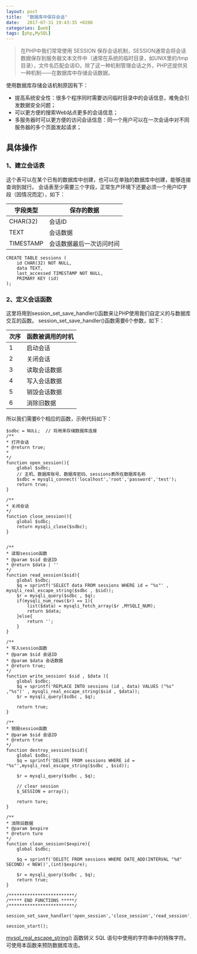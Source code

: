 ```yaml
---
layout: post
title:  "数据库中保存会话"
date:   2017-07-31 19:43:35 +0200
categories: [web]
tags: [php,MySQL]
---
```


> 在PHP中我们常常使用 SESSION 保存会话机制，SESSION通常会将会话数据保存到服务器文本文件中（通常在系统的临时目录，如UNIX里的/tmp目录），文件名匹配会话ID。除了这一种机制管理会话之外，PHP还提供另一种机制——在数据库中存储会话数据。

使用数据库存储会话机制原因有下：

- 提高系统安全性：很多个程序同时需要访问临时目录中的会话信息，难免会引发数据安全问题；
- 可以更方便的搜索Web站点更多的会话信息；
- 多服务器时可以更方便的访问会话信息：同一个用户可以在一次会话中对不同服务器的多个页面发起请求；

## 具体操作
### 1、建立会话表
这个表可以在某个已有的数据库中创建，也可以在单独的数据库中创建，能够连接查询到就行。
会话表至少需要三个字段，正常生产环境下还要必须一个用户ID字段（因情况而定），如下：

字段类型 | 保存的数据
---|---
CHAR(32) | 会话ID
TEXT | 会话数据
TIMESTAMP | 会话数据最后一次访问时间

```
CREATE TABLE sessions (
    id CHAR(32) NOT NULL,
    data TEXT,
    last_accessed TIMESTAMP NOT NULL,
    PRIMARY KEY (id)
);
```
### 2、定义会话函数
这里将用到session_set_save_handler()函数来让PHP使用我们自定义的与数据库交互的函数。
session_set_save_handler()函数需要6个参数，如下：

次序 | 函数被调用的时机
---|---
1 | 启动会话
2 | 关闭会话
3 | 读取会话数据
4 | 写入会话数据
5 | 销毁会话数据
6 | 消除旧数据
所以我们需要6个相应的函数，示例代码如下：


```
$sdbc = NULL;  // 将用来存储数据库连接
/**
* 打开会话
* @return true;
*
*/
function open_session(){
    global $sdbc;
    // 主机、数据库账号、数据库密码、sessions表所在数据库名称
    $sdbc = mysqli_connect('localhost','root','password','test');
    return true;
}

/**
* 关闭会话
*/
function close_session(){
    global $sdbc;
    return mysqli_close($sdbc);
}


/**
* 读取session函数
* @param $sid 会话ID
* @return $data | ''
*/
function read_session($sid){
    global $sdbc;
    $q = sprintf('SELECT data FROM sessions WHERE id = "%s"' , mysqli_real_escape_string($sdbc , $sid));
    $r = mysqli_query($sdbc , $q);
    if(mysqli_num_rows($r) == 1){
        list($data) = mysqli_fetch_array($r ,MYSQLI_NUM);
        return $data;
    }else{
        return '';
    }
}

/**
* 写入session函数
* @param $sid 会话ID
* @param $data 会话数据
* @return true;
*/
function write_session( $sid , $data ){
    global $sdbc;
    $q = sprintf('REPLACE INTO sessions (id , data) VALUES ("%s" ,"%s")' , mysqli_real_escape_string($sid , $data));
    $r = mysqli_query($sdbc , $q);
    
    return true;
}

/**
* 销毁session函数
* @param $sid 会话ID
* @return true
*/
function destroy_session($sid){
    global $sdbc;
    $q = sprintf('DELETE FROM sessions WHERE id = "%s"',mysqli_real_escape_string($sdbc , $sid));
    
    $r = mysqli_query($sdbc , $q);
    
    // clear session
    $_SESSION = array();
    
    return ture;
}

/**
* 消除旧数据
* @param $expire
* @return ture
*/
function clean_session($expire){
    global $sdbc;
    
    $q = sprintf('DELETC FROM sessions WHERE DATE_ADD(INTERVAL "%d" SECOND) < NEW()',(int)$expire);
    
    $r = mysqli_query($sdbc , $q);
    return true;
}

/*************************/
/***** END FUNCTIONS *****/
/*************************/

session_set_save_handler('open_session','close_session','read_session','write_session','destroy_session','clean_session');

session_start();

```
[mysql_real_escape_string()](http://www.w3school.com.cn/php/func_mysql_real_escape_string.asp) 函数转义 SQL 语句中使用的字符串中的特殊字符。可使用本函数来预防数据库攻击。




